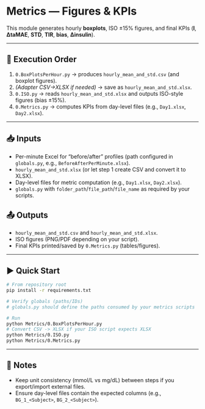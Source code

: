 # Metrics — Figures & KPIs 

This module generates hourly **boxplots**, ISO ±15% figures, and final KPIs (**I**, **ΔtaMAE**, **STD**, **TIR**, **bias**, **Δinsulin**).

---

## 🔁 Execution Order

1. `0.BoxPlotsPerHour.py` → produces `hourly_mean_and_std.csv` (and boxplot figures).  
2. *(Adapter CSV→XLSX if needed)* → save as `hourly_mean_and_std.xlsx`.  
3. `0.ISO.py` → reads `hourly_mean_and_std.xlsx` and outputs ISO-style figures (bias ±15%).  
4. `0.Metrics.py` → computes KPIs from day-level files (e.g., `Day1.xlsx`, `Day2.xlsx`).

---

## 📥 Inputs
- Per-minute Excel for “before/after” profiles (path configured in `globals.py`, e.g., `BeforeAfterPerMinute.xlsx`).  
- `hourly_mean_and_std.xlsx` (or let step 1 create CSV and convert it to XLSX).  
- Day-level files for metric computation (e.g., `Day1.xlsx`, `Day2.xlsx`).  
- `globals.py` with `folder_path`/`file_path`/`file_name` as required by your scripts.

## 📤 Outputs
- `hourly_mean_and_std.csv` and `hourly_mean_and_std.xlsx`.  
- ISO figures (PNG/PDF depending on your script).  
- Final KPIs printed/saved by `0.Metrics.py` (tables/figures).

---

## ▶️ Quick Start
```bash
# From repository root
pip install -r requirements.txt

# Verify globals (paths/IDs)
# globals.py should define the paths consumed by your metrics scripts

# Run
python Metrics/0.BoxPlotsPerHour.py
# Convert CSV -> XLSX if your ISO script expects XLSX
python Metrics/0.ISO.py
python Metrics/0.Metrics.py
```

---

## 🧭 Notes
- Keep unit consistency (mmol/L vs mg/dL) between steps if you export/import external files.
- Ensure day-level files contain the expected columns (e.g., `BG_1_<Subject>`, `BG_2_<Subject>`).
